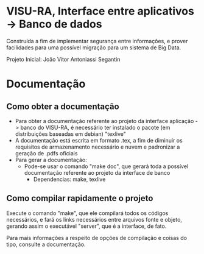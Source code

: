 # VISU-RA, Interface entre aplicativos -> Banco de dados

Construída a fim de implementar segurança entre informações, e prover facilidades para uma possível migração para um sistema de Big Data.

Projeto Inicial: João Vitor Antoniassi Segantin

# Documentação

## Como obter a documentação

* Para obter a documentação referente ao projeto da interface aplicação -> banco do VISU-RA, é necessário ter instalado o pacote (em distribuições baseadas em debian) "texlive"
* A documentação está escrita em formato .tex, a fim de diminuir os requisitos de armazenamento necessário e nuvem e padronizar a geração de .pdfs oficiais
* Para gerar a documentação:
	* Pode-se usar o comando "make doc", que gerará toda a possível documentação referente ao projeto da interface de banco
		* Dependencias: make, texlive

## Como compilar rapidamente o projeto

Execute o comando "make", que ele compilará todos os códigos necessários, e fará os links necessários entre arquivos fonte e objeto, gerando assim o executável "server", que é a interface, de fato.




Para mais informações a respeito de opções de compilação e coisas do tipo, consulte a documentação.
